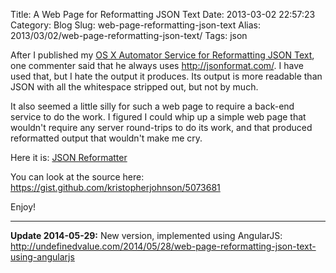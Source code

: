 Title: A Web Page for Reformatting JSON Text
Date: 2013-03-02 22:57:23
Category: Blog
Slug: web-page-reformatting-json-text
Alias: 2013/03/02/web-page-reformatting-json-text/
Tags: json


After I published my [OS X Automator Service for Reformatting JSON Text](http://undefinedvalue.com/2013/03/01/os-x-automator-service-reformatting-json-text), one commenter said that he always uses <http://jsonformat.com/>. I have used that, but I hate the output it produces. Its output is more readable than JSON with all the whitespace stripped out, but not by much.

It also seemed a little silly for such a web page to require a back-end service to do the work. I figured I could whip up a simple web page that wouldn't require any server round-trips to do its work, and that produced reformatted output that wouldn't make me cry. 

Here it is: [JSON Reformatter](http://s3.amazonaws.com/undefinedvalue/formatjson.html)

You can look at the source here: <https://gist.github.com/kristopherjohnson/5073681>

Enjoy!

----

**Update 2014-05-29:** New version, implemented using AngularJS: <http://undefinedvalue.com/2014/05/28/web-page-reformatting-json-text-using-angularjs>
